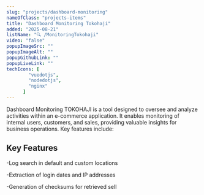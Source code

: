 ```yaml
---
slug: "projects/dashboard-monitoring"
nameOfClass: "projects-items"
title: "Dashboard Monitoring Tokohaji"
added: "2025-08-21"
listName: "🔍 /MonitoringTokohaji"
video: "false"
popupImageSrc: ""
popupImageAlt: ""
popupGithubLink: ""
popupLiveLink: ""
techIcons: [
        "vuedotjs",
        "nodedotjs",
        "nginx"
      ]
---
```


Dashboard Monitoring  TOKOHAJI is a tool designed to oversee and analyze activities within an e-commerce application. It enables monitoring of internal users, customers, and sales, providing valuable insights for business operations. Key features include:

## Key Features
-Log search in default and custom locations

-Extraction of login dates and IP addresses

-Generation of checksums for retrieved sell